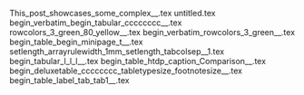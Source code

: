 This_post_showcases_some_complex__.tex
untitled.tex
begin_verbatim_begin_tabular_cccccccc__.tex
rowcolors_3_green_80_yellow__.tex
begin_verbatim_rowcolors_3_green__.tex
begin_table_begin_minipage_t__.tex
setlength_arrayrulewidth_1mm_setlength_tabcolsep__1.tex
begin_tabular_l_l_l__.tex
begin_table_htdp_caption_Comparison__.tex
begin_deluxetable_cccccccc_tabletypesize_footnotesize__.tex
begin_table_label_tab_tab1__.tex